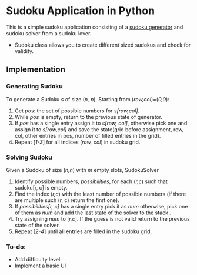 # Sudoku Application in Python
This is a simple sudoku application consisting of a [sudoku generator](sudoku.py) and sudoku solver 
from a sudoku lover.
- Sudoku class allows you to create different sized sudokus and check for validity.

## Implementation
### Generating Sudoku
To generate a Sudoku *s* of size (*n, n*), Starting from (*row,col*)=(*0,0*):
1. Get *pos*: the set of possible numbers for *s[row,col]*.
2. While *pos* is empty, return to the previous state of generator.
3. If *pos* has a single entry assign it to *s[row, col]*, otherwise pick one and assign it to *s[row,col]* and save the state(grid before assignment, row, col, other entries in pos, number of filled entries in the grid).
4. Repeat [*1-3*] for all indices (*row, col*) in sudoku grid.

### Solving Sudoku
Given a Sudoku of size (*n,n*) with *m* empty slots, SudokuSolver 
1. Identify possible numbers, *possibilities*, for each (*r,c*) such that sudoku[r, c] is empty.
2. Find the index (*r,c*) with the least number of possible numbers (if there are multiple such (r, c) return the first one).
3. If *possibilities[r, c]* has a single entry pick it as *num* otherwise,
 pick one of them as *num* and add the last state of the solver to the stack .
4. Try assigning *num* to [*r,c*]. If the guess is not valid return to the previous state of the solver.
5. Repeat [*2-4*] until all entries are filled in the sudoku grid. 

### To-do:
- Add difficulty level
- Implement a basic UI